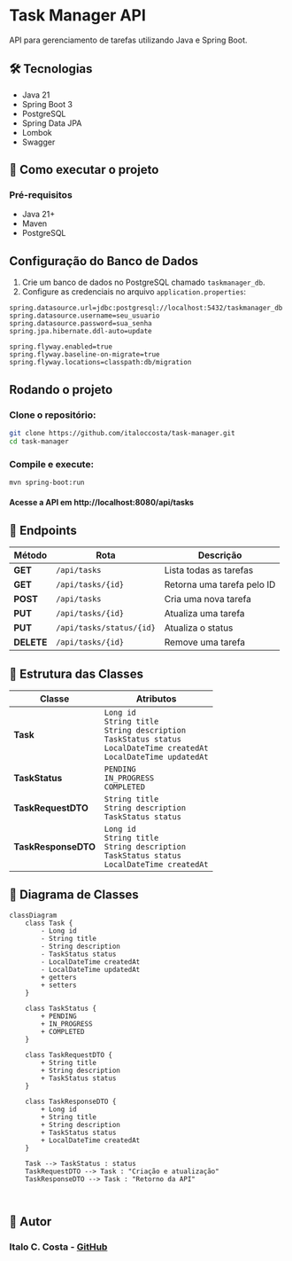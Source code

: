 # Task Manager API

API para gerenciamento de tarefas utilizando Java e Spring Boot.

## 🛠 Tecnologias

- Java 21
- Spring Boot 3
- PostgreSQL
- Spring Data JPA
- Lombok
- Swagger

## 🚀 Como executar o projeto

### Pré-requisitos

- Java 21+
- Maven
- PostgreSQL

## Configuração do Banco de Dados

1. Crie um banco de dados no PostgreSQL chamado `taskmanager_db`.
2. Configure as credenciais no arquivo `application.properties`:

```properties
spring.datasource.url=jdbc:postgresql://localhost:5432/taskmanager_db
spring.datasource.username=seu_usuario
spring.datasource.password=sua_senha
spring.jpa.hibernate.ddl-auto=update

spring.flyway.enabled=true
spring.flyway.baseline-on-migrate=true
spring.flyway.locations=classpath:db/migration

```

## Rodando o projeto

### Clone o repositório:

```bash
git clone https://github.com/italoccosta/task-manager.git
cd task-manager
```

### Compile e execute:

```bash
mvn spring-boot:run
```

#### Acesse a API em http://localhost:8080/api/tasks

## 📌 Endpoints

| Método     | Rota                     | Descrição                  |
| ---------- | ------------------------ | -------------------------- |
| **GET**    | `/api/tasks`             | Lista todas as tarefas     |
| **GET**    | `/api/tasks/{id}`        | Retorna uma tarefa pelo ID |
| **POST**   | `/api/tasks`             | Cria uma nova tarefa       |
| **PUT**    | `/api/tasks/{id}`        | Atualiza uma tarefa        |
| **PUT**    | `/api/tasks/status/{id}` | Atualiza o status          |
| **DELETE** | `/api/tasks/{id}`        | Remove uma tarefa          |

## 📌 Estrutura das Classes

| Classe              | Atributos                                                                                                                                      |
| ------------------- | ---------------------------------------------------------------------------------------------------------------------------------------------- |
| **Task**            | `Long id` <br> `String title` <br> `String description` <br> `TaskStatus status` <br> `LocalDateTime createdAt` <br> `LocalDateTime updatedAt` |
| **TaskStatus**      | `PENDING` <br> `IN_PROGRESS` <br> `COMPLETED`                                                                                                  |
| **TaskRequestDTO**  | `String title` <br> `String description` <br> `TaskStatus status`                                                                              |
| **TaskResponseDTO** | `Long id` <br> `String title` <br> `String description` <br> `TaskStatus status` <br> `LocalDateTime createdAt`                                |

## 📌 Diagrama de Classes

```mermaid
classDiagram
    class Task {
        - Long id
        - String title
        - String description
        - TaskStatus status
        - LocalDateTime createdAt
        - LocalDateTime updatedAt
        + getters
        + setters
    }

    class TaskStatus {
        + PENDING
        + IN_PROGRESS
        + COMPLETED
    }

    class TaskRequestDTO {
        + String title
        + String description
        + TaskStatus status
    }

    class TaskResponseDTO {
        + Long id
        + String title
        + String description
        + TaskStatus status
        + LocalDateTime createdAt
    }

    Task --> TaskStatus : status
    TaskRequestDTO --> Task : "Criação e atualização"
    TaskResponseDTO --> Task : "Retorno da API"



```

## 📝 Autor

### Italo C. Costa - [GitHub](https://github.com/italoccosta)
